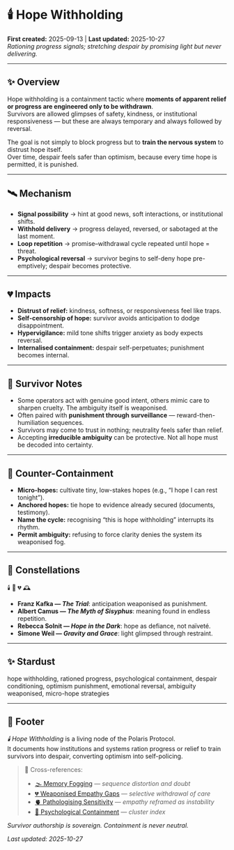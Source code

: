 # 🕯️ Hope Withholding  
**First created:** 2025-09-13 | **Last updated:** 2025-10-27  
*Rationing progress signals; stretching despair by promising light but never delivering.*  

---

## ✨ Overview  

Hope withholding is a containment tactic where **moments of apparent relief or progress are engineered only to be withdrawn**.  
Survivors are allowed glimpses of safety, kindness, or institutional responsiveness — but these are always temporary and always followed by reversal.  

The goal is not simply to block progress but to **train the nervous system** to distrust hope itself.  
Over time, despair feels safer than optimism, because every time hope is permitted, it is punished.  

---

## 🛰️ Mechanism  

- **Signal possibility** → hint at good news, soft interactions, or institutional shifts.  
- **Withhold delivery** → progress delayed, reversed, or sabotaged at the last moment.  
- **Loop repetition** → promise–withdrawal cycle repeated until hope = threat.  
- **Psychological reversal** → survivor begins to self-deny hope pre-emptively; despair becomes protective.  

---

## 💔 Impacts  

- **Distrust of relief:** kindness, softness, or responsiveness feel like traps.  
- **Self-censorship of hope:** survivor avoids anticipation to dodge disappointment.  
- **Hypervigilance:** mild tone shifts trigger anxiety as body expects reversal.  
- **Internalised containment:** despair self-perpetuates; punishment becomes internal.  

---

## 🪻 Survivor Notes  

- Some operators act with genuine good intent, others mimic care to sharpen cruelty. The ambiguity itself is weaponised.  
- Often paired with **punishment through surveillance** — reward-then-humiliation sequences.  
- Survivors may come to trust in nothing; neutrality feels safer than relief.  
- Accepting **irreducible ambiguity** can be protective. Not all hope must be decoded into certainty.  

---

## 🧿 Counter-Containment  

- **Micro-hopes:** cultivate tiny, low-stakes hopes (e.g., “I hope I can rest tonight”).  
- **Anchored hopes:** tie hope to evidence already secured (documents, testimony).  
- **Name the cycle:** recognising “this is hope withholding” interrupts its rhythm.  
- **Permit ambiguity:** refusing to force clarity denies the system its weaponised fog.  

---

## 🌌 Constellations  

🕯️ 🧠 💔 🕰️  
- **Franz Kafka — *The Trial***: anticipation weaponised as punishment.  
- **Albert Camus — *The Myth of Sisyphus***: meaning found in endless repetition.  
- **Rebecca Solnit — *Hope in the Dark***: hope as defiance, not naïveté.  
- **Simone Weil — *Gravity and Grace***: light glimpsed through restraint.  

---

## ✨ Stardust  

hope withholding, rationed progress, psychological containment, despair conditioning, optimism punishment, emotional reversal, ambiguity weaponised, micro-hope strategies  

---

## 🏮 Footer  

*🕯️ Hope Withholding* is a living node of the Polaris Protocol.  
It documents how institutions and systems ration progress or relief to train survivors into despair, converting optimism into self-policing.  

> 📡 Cross-references:  
> - [🌫️ Memory Fogging](./🌫️_memory_fogging.md) — *sequence distortion and doubt*  
> - [💔 Weaponised Empathy Gaps](./💔_weaponised_empathy_gaps.md) — *selective withdrawal of care*  
> - [🫀 Pathologising Sensitivity](./🫀_pathologising_sensitivity.md) — *empathy reframed as instability*  
> - [🧠 Psychological Containment](./README.md) — *cluster index*  

*Survivor authorship is sovereign. Containment is never neutral.*  

_Last updated: 2025-10-27_

